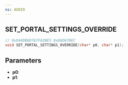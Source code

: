 ```yaml
---
ns: AUDIO
---
```

## SET_PORTAL_SETTINGS_OVERRIDE

```c
// 0x044DBAD7A7FA2BE5 0x8AD670EC
void SET_PORTAL_SETTINGS_OVERRIDE(char* p0, char* p1);
```

## Parameters
* **p0**:
* **p1**:

